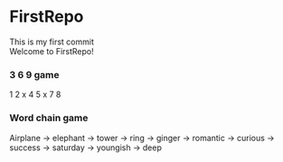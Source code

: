 # FirstRepo


This is my first commit<br>
Welcome to FirstRepo!


### 3 6 9 game

1
2
x
4
5
x
7
8


### Word chain game

Airplane -> elephant -> tower -> ring -> ginger -> romantic -> curious -> success -> saturday -> youngish -> deep
